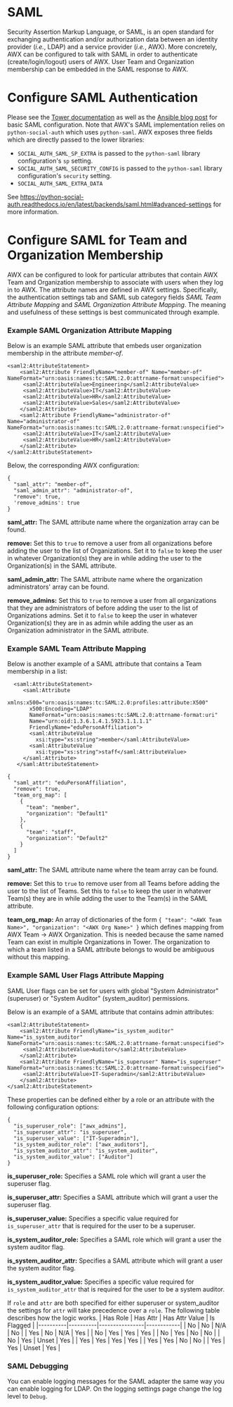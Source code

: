 # SAML
Security Assertion Markup Language, or SAML, is an open standard for exchanging authentication and/or authorization data between an identity provider (*i.e.*, LDAP) and a service provider (*i.e.*, AWX). More concretely, AWX can be configured to talk with SAML in order to authenticate (create/login/logout) users of AWX. User Team and Organization membership can be embedded in the SAML response to AWX.


# Configure SAML Authentication
Please see the [Tower documentation](https://docs.ansible.com/ansible-tower/latest/html/administration/ent_auth.html#saml-authentication-settings) as well as the [Ansible blog post](https://www.ansible.com/blog/using-saml-with-red-hat-ansible-tower) for basic SAML configuration. Note that AWX's SAML implementation relies on `python-social-auth` which uses `python-saml`. AWX exposes three fields which are directly passed to the lower libraries:
* `SOCIAL_AUTH_SAML_SP_EXTRA` is passed to the `python-saml` library configuration's `sp` setting.  
* `SOCIAL_AUTH_SAML_SECURITY_CONFIG` is passed to the `python-saml` library configuration's `security` setting.
* `SOCIAL_AUTH_SAML_EXTRA_DATA`

See https://python-social-auth.readthedocs.io/en/latest/backends/saml.html#advanced-settings for more information.


# Configure SAML for Team and Organization Membership
AWX can be configured to look for particular attributes that contain AWX Team and Organization membership to associate with users when they log in to AWX. The attribute names are defined in AWX settings. Specifically, the authentication settings tab and SAML sub category fields *SAML Team Attribute Mapping* and *SAML Organization Attribute Mapping*. The meaning and usefulness of these settings is best communicated through example.

### Example SAML Organization Attribute Mapping

Below is an example SAML attribute that embeds user organization membership in the attribute *member-of*.
```
<saml2:AttributeStatement>
    <saml2:Attribute FriendlyName="member-of" Name="member-of" NameFormat="urn:oasis:names:tc:SAML:2.0:attrname-format:unspecified">
   	 <saml2:AttributeValue>Engineering</saml2:AttributeValue>
   	 <saml2:AttributeValue>IT</saml2:AttributeValue>
   	 <saml2:AttributeValue>HR</saml2:AttributeValue>
   	 <saml2:AttributeValue>Sales</saml2:AttributeValue>
    </saml2:Attribute>
    <saml2:Attribute FriendlyName="administrator-of" Name="administrator-of" NameFormat="urn:oasis:names:tc:SAML:2.0:attrname-format:unspecified">
   	 <saml2:AttributeValue>IT</saml2:AttributeValue>
   	 <saml2:AttributeValue>HR</saml2:AttributeValue>
    </saml2:Attribute>
</saml2:AttributeStatement>
```
Below, the corresponding AWX configuration:
```
{
  "saml_attr": "member-of",
  "saml_admin_attr": "administrator-of",
  "remove": true,
  'remove_admins': true
}
```
**saml_attr:** The SAML attribute name where the organization array can be found.

**remove:** Set this to `true` to remove a user from all organizations before adding the user to the list of Organizations. Set it to `false` to keep the user in whatever Organization(s) they are in while adding the user to the Organization(s) in the SAML attribute.

**saml_admin_attr:** The SAML attribute name where the organization administrators' array can be found.

**remove_admins:** Set this to `true` to remove a user from all organizations that they are administrators of before adding the user to the list of Organizations admins. Set it to `false` to keep the user in whatever Organization(s) they are in as admin while adding the user as an Organization administrator in the SAML attribute.

### Example SAML Team Attribute Mapping
Below is another example of a SAML attribute that contains a Team membership in a list:
```
  <saml:AttributeStatement>
     <saml:Attribute
       xmlns:x500="urn:oasis:names:tc:SAML:2.0:profiles:attribute:X500"
       x500:Encoding="LDAP"
       NameFormat="urn:oasis:names:tc:SAML:2.0:attrname-format:uri"
       Name="urn:oid:1.3.6.1.4.1.5923.1.1.1.1"
       FriendlyName="eduPersonAffiliation">
       <saml:AttributeValue
         xsi:type="xs:string">member</saml:AttributeValue>
       <saml:AttributeValue
         xsi:type="xs:string">staff</saml:AttributeValue>
     </saml:Attribute>
   </saml:AttributeStatement>
```

```
{
  "saml_attr": "eduPersonAffiliation",
  "remove": true,
  "team_org_map": [
    {
      "team": "member",
      "organization": "Default1"
    },
    {
      "team": "staff",
      "organization": "Default2"
    }
  ]
}
```
**saml_attr:** The SAML attribute name where the team array can be found.

**remove:** Set this to `true` to remove user from all Teams before adding the user to the list of Teams. Set this to `false` to keep the user in whatever Team(s) they are in while adding the user to the Team(s) in the SAML attribute.

**team_org_map:** An array of dictionaries of the form `{ "team": "<AWX Team Name>", "organization": "<AWX Org Name>" }` which defines mapping from AWX Team -> AWX Organization. This is needed because the same named Team can exist in multiple Organizations in Tower. The organization to which a team listed in a SAML attribute belongs to would be ambiguous without this mapping.


### Example SAML User Flags Attribute Mapping
SAML User flags can be set for users with global "System Administrator" (superuser) or "System Auditor" (system_auditor) permissions.

Below is an example of a SAML attribute that contains admin attributes:
```
<saml2:AttributeStatement>
    <saml2:Attribute FriendlyName="is_system_auditor" Name="is_system_auditor" NameFormat="urn:oasis:names:tc:SAML:2.0:attrname-format:unspecified">
   	 <saml2:AttributeValue>Auditor</saml2:AttributeValue>
    </saml2:Attribute>
    <saml2:Attribute FriendlyName="is_superuser" Name="is_superuser" NameFormat="urn:oasis:names:tc:SAML:2.0:attrname-format:unspecified">
   	 <saml2:AttributeValue>IT-Superadmin</saml2:AttributeValue>
    </saml2:Attribute>
</saml2:AttributeStatement>
```

These properties can be defined either by a role or an attribute with the following configuration options:
```
{
  "is_superuser_role": ["awx_admins"],
  "is_superuser_attr": "is_superuser",
  "is_superuser_value": ["IT-Superadmin"],
  "is_system_auditor_role": ["awx_auditors"],
  "is_system_auditor_attr": "is_system_auditor",
  "is_system_auditor_value": ["Auditor"]
}
```

**is_superuser_role:** Specifies a SAML role which will grant a user the superuser flag.

**is_superuser_attr:** Specifies a SAML attribute which will grant a user the superuser flag.

**is_superuser_value:** Specifies a specific value required for ``is_superuser_attr`` that is required for the user to be a superuser.

**is_system_auditor_role:** Specifies a SAML role which will grant a user the system auditor flag.

**is_system_auditor_attr:** Specifies a SAML attribute which will grant a user the system auditor flag.

**is_system_auditor_value:** Specifies a specific value required for ``is_system_auditor_attr`` that is required for the user to be a system auditor.


If `role` and `attr` are both specified for either superuser or system_auditor the settings for `attr` will take precedence over a `role`. The following table describes how the logic works.
| Has Role | Has Attr | Has Attr Value | Is Flagged |
|----------|----------|----------------|------------|
| No       | No       | N/A            | No         |
| Yes      | No       | N/A            | Yes        |
| No       | Yes      | Yes            | Yes        |
| No       | Yes      | No             | No         |
| No       | Yes      | Unset          | Yes        |
| Yes      | Yes      | Yes            | Yes        |
| Yes      | Yes      | No             | No         |
| Yes      | Yes      | Unset          | Yes        |


### SAML Debugging
You can enable logging messages for the SAML adapter the same way you can enable logging for LDAP. On the logging settings page change the log level to `Debug`. 

